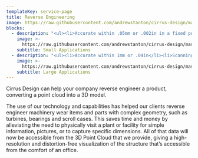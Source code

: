 ```yaml
---
templateKey: service-page
title: Reverse Engineering
image: https://raw.githubusercontent.com/andrewstanton/cirrus-design/master/src/img/content/reverse-engineer/machine.jpg
blocks:
  - description: "<ul><li>Accurate within .05mm or .002in in a fixed position</li><li>Accurate within .1mm or .004in when handheld</li></ul>"
    image: >-
      https://raw.githubusercontent.com/andrewstanton/cirrus-design/master/src/img/content/small-applications.jpg
    subtitle: Small Applications
  - description: "<ul><li>Accurate within 1mm or .04in</li><li>Scanning volume: Up to 8m<sup>3</sup></li></ul>"
    image: >-
      https://raw.githubusercontent.com/andrewstanton/cirrus-design/master/src/img/content/large-application.jpg
    subtitle: Large Applications
---
```


Cirrus Design can help your company reverse engineer a product, converting a point cloud into a 3D model.

The use of our technology and capabilities has helped our clients reverse engineer machinery wear items and parts with complex geometry, such as turbines, bearings and scroll cases. This saves time and money by alleviating the need to physically visit a plant or facility for simple information, pictures, or to capture specific dimensions. All of that data will now be accessible from the 3D Point Cloud that we provide, giving a high-resolution and distortion-free visualization of the structure that’s accessible from the comfort of an office.
